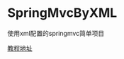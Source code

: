 # SpringMvcByXML
使用xml配置的springmvc简单项目

[教程地址](https://blog.csdn.net/CQUWEL/article/details/59495083)
